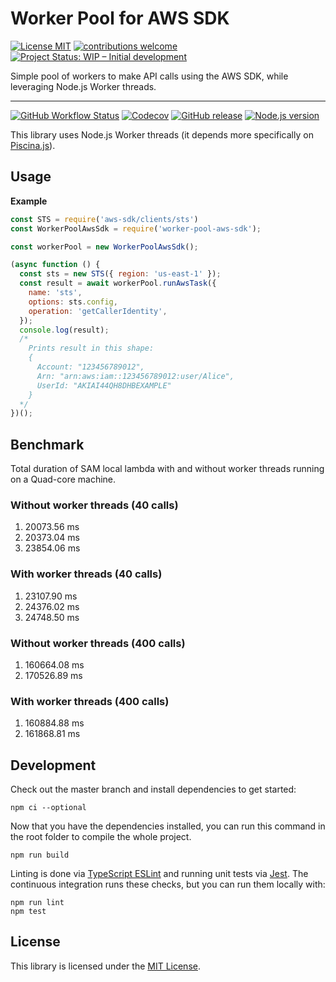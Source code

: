 # Worker Pool for AWS SDK

[![License MIT](https://img.shields.io/badge/license-MIT-brightgreen.svg)](https://opensource.org/licenses/MIT) [![contributions welcome](https://img.shields.io/badge/contributions-welcome-brightgreen.svg?style=flat)](https://github.com/org-formation/worker-pool-aws-sdk/issues) [![Project Status: WIP – Initial development](https://www.repostatus.org/badges/latest/wip.svg)](https://www.repostatus.org/#wip)

Simple pool of workers to make API calls using the AWS SDK, while leveraging Node.js Worker threads.

-----

[![GitHub Workflow Status](https://img.shields.io/github/workflow/status/org-formation/worker-pool-aws-sdk/cicd/master)](https://github.com/org-formation/worker-pool-aws-sdk/actions?query=branch%3Amaster+workflow%3Acicd) [![Codecov](https://img.shields.io/codecov/c/gh/org-formation/worker-pool-aws-sdk)](https://codecov.io/gh/org-formation/worker-pool-aws-sdk) [![GitHub release](https://img.shields.io/github/v/release/org-formation/worker-pool-aws-sdk?include_prereleases)](https://github.com/org-formation/worker-pool-aws-sdk/releases) [![Node.js version](https://img.shields.io/badge/dynamic/json?color=brightgreen&url=https://raw.githubusercontent.com/org-formation/worker-pool-aws-sdk/master/package.json&query=$.engines.node&label=nodejs)](https://nodejs.org/)

This library uses Node.js Worker threads (it depends more specifically on [Piscina.js](https://github.com/piscinajs/piscina)).

## Usage

**Example**

```javascript
const STS = require('aws-sdk/clients/sts')
const WorkerPoolAwsSdk = require('worker-pool-aws-sdk');

const workerPool = new WorkerPoolAwsSdk();

(async function () {
  const sts = new STS({ region: 'us-east-1' });
  const result = await workerPool.runAwsTask({
    name: 'sts',
    options: sts.config,
    operation: 'getCallerIdentity',
  });
  console.log(result);
  /*
    Prints result in this shape:
    {
      Account: "123456789012", 
      Arn: "arn:aws:iam::123456789012:user/Alice", 
      UserId: "AKIAI44QH8DHBEXAMPLE"
    }
  */
})();
```

## Benchmark

Total duration of SAM local lambda with and without worker threads running on a Quad-core machine.

### Without worker threads (40 calls)
1. 20073.56 ms
2. 20373.04 ms
3. 23854.06 ms

### With worker threads (40 calls)
1. 23107.90 ms
2. 24376.02 ms
3. 24748.50 ms


### Without worker threads (400 calls)
1. 160664.08 ms
2. 170526.89 ms

### With worker threads (400 calls)
1. 160884.88 ms
2. 161868.81 ms


## Development

Check out the master branch and install dependencies to get started:

```
npm ci --optional
```

Now that you have the dependencies installed, you can run this command in the root folder to compile the whole project.

```
npm run build
```

Linting is done via [TypeScript ESLint](https://github.com/typescript-eslint/typescript-eslint) and running unit tests via [Jest](https://jestjs.io/). The continuous integration runs these checks, but you can run them locally with:

```
npm run lint
npm test
```

## License

This library is licensed under the [MIT License](./LICENSE).
